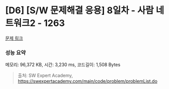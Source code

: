 # [D6] [S/W 문제해결 응용] 8일차 - 사람 네트워크2 - 1263 

[문제 링크](https://swexpertacademy.com/main/code/problem/problemDetail.do?contestProbId=AV18P2B6Iu8CFAZN) 

### 성능 요약

메모리: 96,372 KB, 시간: 3,230 ms, 코드길이: 1,508 Bytes



> 출처: SW Expert Academy, https://swexpertacademy.com/main/code/problem/problemList.do